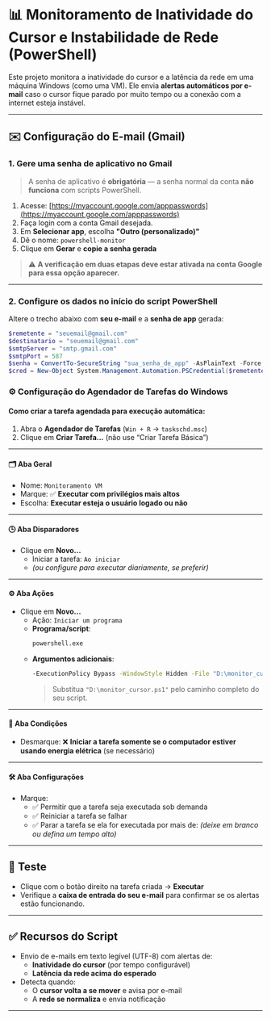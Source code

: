 # 📊 Monitoramento de Inatividade do Cursor e Instabilidade de Rede (PowerShell)

Este projeto monitora a inatividade do cursor e a latência da rede em uma máquina Windows (como uma VM). Ele envia **alertas automáticos por e-mail** caso o cursor fique parado por muito tempo ou a conexão com a internet esteja instável.

---

## ✉️ Configuração do E-mail (Gmail)

### 1. Gere uma senha de aplicativo no Gmail

> A senha de aplicativo é **obrigatória** — a senha normal da conta **não funciona** com scripts PowerShell.

1. Acesse: [https://myaccount.google.com/apppasswords](https://myaccount.google.com/apppasswords)
2. Faça login com a conta Gmail desejada.
3. Em **Selecionar app**, escolha **"Outro (personalizado)"**
4. Dê o nome: `powershell-monitor`
5. Clique em **Gerar** e **copie a senha gerada**

> ⚠️ **A verificação em duas etapas deve estar ativada na conta Google para essa opção aparecer.**

---

### 2. Configure os dados no início do script PowerShell

Altere o trecho abaixo com **seu e-mail** e a **senha de app** gerada:

```powershell
$remetente = "seuemail@gmail.com"
$destinatario = "seuemail@gmail.com"
$smtpServer = "smtp.gmail.com"
$smtpPort = 587
$senha = ConvertTo-SecureString "sua_senha_de_app" -AsPlainText -Force
$cred = New-Object System.Management.Automation.PSCredential($remetente, $senha)
```

### ⚙️ Configuração do Agendador de Tarefas do Windows

#### Como criar a tarefa agendada para execução automática:

1. Abra o **Agendador de Tarefas** (`Win + R` → `taskschd.msc`)
2. Clique em **Criar Tarefa...** (não use “Criar Tarefa Básica”)

---

#### 🗂 Aba Geral

- Nome: `Monitoramento VM`
- Marque: ✅ **Executar com privilégios mais altos**
- Escolha: **Executar esteja o usuário logado ou não**

---

#### 🕒 Aba Disparadores

- Clique em **Novo...**
  - Iniciar a tarefa: `Ao iniciar`
  - *(ou configure para executar diariamente, se preferir)*

---

#### ⚙️ Aba Ações

- Clique em **Novo...**
  - Ação: `Iniciar um programa`
  - **Programa/script**:
    ```bash
    powershell.exe
    ```
  - **Argumentos adicionais**:
    ```bash
    -ExecutionPolicy Bypass -WindowStyle Hidden -File "D:\monitor_cursor.ps1"
    ```
    > Substitua `"D:\monitor_cursor.ps1"` pelo caminho completo do seu script.

---

#### 🔌 Aba Condições

- Desmarque: ❌ **Iniciar a tarefa somente se o computador estiver usando energia elétrica** (se necessário)

---

#### 🛠 Aba Configurações

- Marque:
  - ✅ Permitir que a tarefa seja executada sob demanda
  - ✅ Reiniciar a tarefa se falhar
  - ✅ Parar a tarefa se ela for executada por mais de: *(deixe em branco ou defina um tempo alto)*

---

## 🧪 Teste

- Clique com o botão direito na tarefa criada → **Executar**
- Verifique a **caixa de entrada do seu e-mail** para confirmar se os alertas estão funcionando.

---

## ✅ Recursos do Script

- Envio de e-mails em texto legível (UTF-8) com alertas de:
  - **Inatividade do cursor** (por tempo configurável)
  - **Latência da rede acima do esperado**
- Detecta quando:
  - O **cursor volta a se mover** e avisa por e-mail
  - A **rede se normaliza** e envia notificação

---
